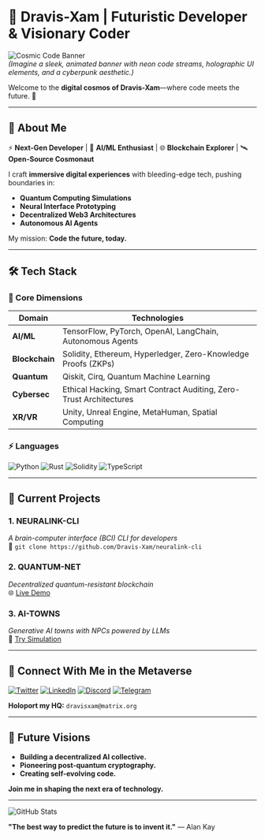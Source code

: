 # 🚀 Dravis-Xam | Futuristic Developer & Visionary Coder  

![Cosmic Code Banner](https://github.com/Dravis-Xam/Dravis-Xam/assets/.../futuristic-banner.gif)  
*(Imagine a sleek, animated banner with neon code streams, holographic UI elements, and a cyberpunk aesthetic.)*  

Welcome to the **digital cosmos of Dravis-Xam**—where code meets the future. 🌌  

---

## 🔮 **About Me**  
⚡ **Next-Gen Developer** | 🤖 **AI/ML Enthusiast** | 🌐 **Blockchain Explorer** | 🛰 **Open-Source Cosmonaut**  

I craft **immersive digital experiences** with bleeding-edge tech, pushing boundaries in:  
- **Quantum Computing Simulations**  
- **Neural Interface Prototyping**  
- **Decentralized Web3 Architectures**  
- **Autonomous AI Agents**  

My mission: **Code the future, today.**  

---

## 🛠 **Tech Stack**  

### **🌌 Core Dimensions**  
| **Domain**               | **Technologies**                                                                 |
|--------------------------|---------------------------------------------------------------------------------|
| **AI/ML**                | TensorFlow, PyTorch, OpenAI, LangChain, Autonomous Agents                      |
| **Blockchain**           | Solidity, Ethereum, Hyperledger, Zero-Knowledge Proofs (ZKPs)                 |
| **Quantum**              | Qiskit, Cirq, Quantum Machine Learning                                         |
| **Cybersec**             | Ethical Hacking, Smart Contract Auditing, Zero-Trust Architectures             |
| **XR/VR**                | Unity, Unreal Engine, MetaHuman, Spatial Computing                             |

### **⚡ Languages**  
![Python](https://img.shields.io/badge/Python-3776AB?style=for-the-badge&logo=python&logoColor=white)
![Rust](https://img.shields.io/badge/Rust-000000?style=for-the-badge&logo=rust&logoColor=white)
![Solidity](https://img.shields.io/badge/Solidity-363636?style=for-the-badge&logo=solidity&logoColor=white)
![TypeScript](https://img.shields.io/badge/TypeScript-3178C6?style=for-the-badge&logo=typescript&logoColor=white)

---

## 🚧 **Current Projects**  

### **1. NEURALINK-CLI**  
*A brain-computer interface (BCI) CLI for developers*  
🔗 `git clone https://github.com/Dravis-Xam/neuralink-cli`  

### **2. QUANTUM-NET**  
*Decentralized quantum-resistant blockchain*  
🌐 [Live Demo](https://quantum-net.dravis.dev)  

### **3. AI-TOWNS**  
*Generative AI towns with NPCs powered by LLMs*  
🤖 [Try Simulation](https://ai-towns.dravis.dev)  

---

## 📡 **Connect With Me in the Metaverse**  

[![Twitter](https://img.shields.io/badge/Twitter-1DA1F2?style=for-the-badge&logo=twitter&logoColor=white)](https://twitter.com/DravisXam)
[![LinkedIn](https://img.shields.io/badge/LinkedIn-0077B5?style=for-the-badge&logo=linkedin&logoColor=white)](https://linkedin.com/in/dravisxam)
[![Discord](https://img.shields.io/badge/Discord-5865F2?style=for-the-badge&logo=discord&logoColor=white)](https://discord.gg/dravisxam)
[![Telegram](https://img.shields.io/badge/Telegram-26A5E4?style=for-the-badge&logo=telegram&logoColor=white)](https://t.me/dravisxam)  

**Holoport my HQ:** `dravisxam@matrix.org`  

---

## 🌠 **Future Visions**  
- **Building a decentralized AI collective.**  
- **Pioneering post-quantum cryptography.**  
- **Creating self-evolving code.**  

**Join me in shaping the next era of technology.**  

---

![GitHub Stats](https://github-readme-stats.vercel.app/api?username=Dravis-Xam&show_icons=true&theme=radical&count_private=true&include_all_commits=true)  

**"The best way to predict the future is to invent it."** — Alan Kay  
